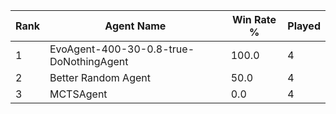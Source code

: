 | Rank | Agent Name | Win Rate % | Played |
|------|------------|----------|--------|
| 1 | EvoAgent-400-30-0.8-true-DoNothingAgent | 100.0 | 4 |
| 2 | Better Random Agent | 50.0 | 4 |
| 3 | MCTSAgent | 0.0 | 4 |